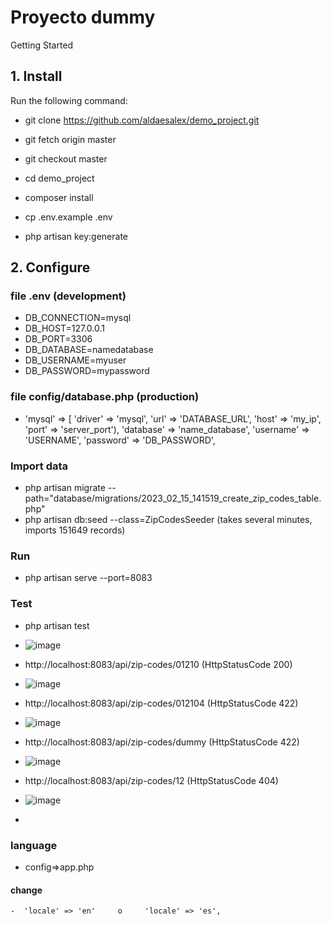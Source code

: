 # Proyecto dummy

Getting Started

## 1. Install

Run the following command:

- git clone https://github.com/aldaesalex/demo_project.git

- git fetch origin master 

- git checkout master

- cd demo_project

- composer install

- cp .env.example .env

- php artisan key:generate

## 2. Configure 

 ### file .env (development)

- DB_CONNECTION=mysql
- DB_HOST=127.0.0.1
- DB_PORT=3306
- DB_DATABASE=namedatabase
- DB_USERNAME=myuser
- DB_PASSWORD=mypassword

### file config/database.php (production)

 - 'mysql' => [
            'driver' => 'mysql',
            'url' => 'DATABASE_URL',
            'host' => 'my_ip',
            'port' => 'server_port'),
            'database' => 'name_database',
            'username' => 'USERNAME',
            'password' => 'DB_PASSWORD',
            
### Import data

- php artisan migrate --path="database/migrations/2023_02_15_141519_create_zip_codes_table.php"
- php artisan db:seed --class=ZipCodesSeeder (takes several minutes, imports 151649 records)

### Run

- php artisan serve --port=8083

### Test

- php artisan test
- ![image](https://user-images.githubusercontent.com/125467447/219588926-5796a51e-336e-4904-81be-5c77aacd2af6.png)

- http://localhost:8083/api/zip-codes/01210   (HttpStatusCode 200)
- ![image](https://user-images.githubusercontent.com/125467447/219589537-1a77ccf6-9579-42bf-957c-270b4b61ebf9.png)
- http://localhost:8083/api/zip-codes/012104 (HttpStatusCode 422)
- ![image](https://user-images.githubusercontent.com/125467447/219589981-0ead9f0f-5c59-4559-9aae-f5f733cf0ebc.png)
- http://localhost:8083/api/zip-codes/dummy (HttpStatusCode 422)
- ![image](https://user-images.githubusercontent.com/125467447/219590150-bbc6e360-84fc-4f27-8517-9f93dcc7f11a.png)
- http://localhost:8083/api/zip-codes/12 (HttpStatusCode 404)
- ![image](https://user-images.githubusercontent.com/125467447/219590367-5fdccf15-aee8-4553-be99-76d38f09cb6f.png)
- 

### language
 - config=>app.php
 #### change
    -  'locale' => 'en'     o     'locale' => 'es',


